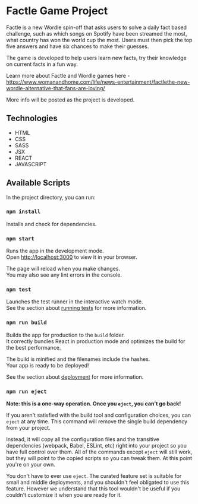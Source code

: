 # Factle Game Project

Factle is a new Wordle spin-off that asks users to solve a daily fact based challenge, such as which songs on Spotify have been streamed the most, what country has won the world cup the most. Users must then pick the top five answers and have six chances to make their guesses.

The game is developed to help users learn new facts, try their knowledge on current facts in a fun way.

Learn more about Factle and Wordle games here - https://www.womanandhome.com/life/news-entertainment/factlethe-new-wordle-alternative-that-fans-are-loving/

More info will be posted as the project is developed.

## Technologies

- HTML
- CSS
- SASS
- JSX
- REACT
- JAVASCRIPT

## Available Scripts

In the project directory, you can run:

### `npm install`

Installs and check for dependencies.

### `npm start`

Runs the app in the development mode.\
Open [http://localhost:3000](http://localhost:3000) to view it in your browser.

The page will reload when you make changes.\
You may also see any lint errors in the console.

### `npm test`

Launches the test runner in the interactive watch mode.\
See the section about [running tests](https://facebook.github.io/create-react-app/docs/running-tests) for more information.

### `npm run build`

Builds the app for production to the `build` folder.\
It correctly bundles React in production mode and optimizes the build for the best performance.

The build is minified and the filenames include the hashes.\
Your app is ready to be deployed!

See the section about [deployment](https://facebook.github.io/create-react-app/docs/deployment) for more information.

### `npm run eject`

**Note: this is a one-way operation. Once you `eject`, you can't go back!**

If you aren't satisfied with the build tool and configuration choices, you can `eject` at any time. This command will remove the single build dependency from your project.

Instead, it will copy all the configuration files and the transitive dependencies (webpack, Babel, ESLint, etc) right into your project so you have full control over them. All of the commands except `eject` will still work, but they will point to the copied scripts so you can tweak them. At this point you're on your own.

You don't have to ever use `eject`. The curated feature set is suitable for small and middle deployments, and you shouldn't feel obligated to use this feature. However we understand that this tool wouldn't be useful if you couldn't customize it when you are ready for it.
